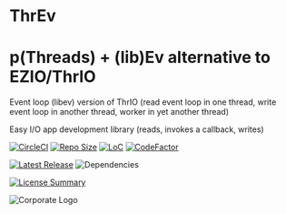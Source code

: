 # ThrEv
p(Threads) + (lib)Ev alternative to EZIO/ThrIO
==========
Event loop (libev) version of ThrIO
(read event loop in one thread,
write event loop in another thread,
worker in yet another thread)

Easy I/O app development library (reads, invokes a callback, writes)

[![CircleCI](https://img.shields.io/circleci/build/github/InnovAnon-Inc/ThrEv?color=%23FF1100&logo=InnovAnon%2C%20Inc.&logoColor=%23FF1133&style=plastic)](https://circleci.com/gh/InnovAnon-Inc/ThrEv)
[![Repo Size](https://img.shields.io/github/repo-size/InnovAnon-Inc/ThrEv?color=%23FF1100&logo=InnovAnon%2C%20Inc.&logoColor=%23FF1133&style=plastic)](https://github.com/InnovAnon-Inc/ThrEv)
[![LoC](https://tokei.rs/b1/github/InnovAnon-Inc/ThrEv?category=code)](https://github.com/InnovAnon-Inc/ThrEv)
[![CodeFactor](https://www.codefactor.io/repository/github/InnovAnon-Inc/ThrEv/badge)](https://www.codefactor.io/repository/github/InnovAnon-Inc/ThrEv)

[![Latest Release](https://img.shields.io/github/commits-since/InnovAnon-Inc/ThrEv/latest?color=%23FF1100&include_prereleases&logo=InnovAnon%2C%20Inc.&logoColor=%23FF1133&style=plastic)](https://github.com/InnovAnon-Inc/ThrEv/releases/latest)
![Dependencies](https://img.shields.io/librariesio/github/InnovAnon-Inc/ThrEv?color=%23FF1100&style=plastic)

[![License Summary](https://img.shields.io/github/license/InnovAnon-Inc/ThrEv?color=%23FF1100&label=Free%20Code%20for%20a%20Free%20World%21&logo=InnovAnon%2C%20Inc.&logoColor=%23FF1133&style=plastic)](https://tldrlegal.com/license/unlicense#summary)

![Corporate Logo](https://i.imgur.com/UD8y4Is.gif)


